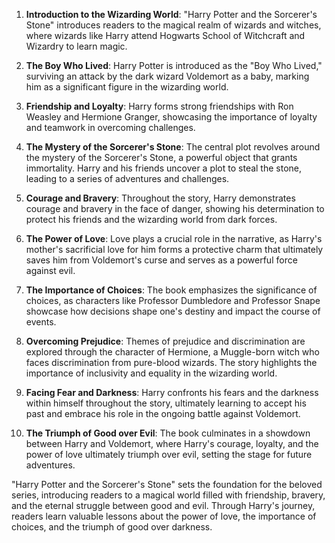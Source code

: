 1. **Introduction to the Wizarding World**: "Harry Potter and the Sorcerer's Stone" introduces readers to the magical realm of wizards and witches, where wizards like Harry attend Hogwarts School of Witchcraft and Wizardry to learn magic.

2. **The Boy Who Lived**: Harry Potter is introduced as the "Boy Who Lived," surviving an attack by the dark wizard Voldemort as a baby, marking him as a significant figure in the wizarding world.

3. **Friendship and Loyalty**: Harry forms strong friendships with Ron Weasley and Hermione Granger, showcasing the importance of loyalty and teamwork in overcoming challenges.

4. **The Mystery of the Sorcerer's Stone**: The central plot revolves around the mystery of the Sorcerer's Stone, a powerful object that grants immortality. Harry and his friends uncover a plot to steal the stone, leading to a series of adventures and challenges.

5. **Courage and Bravery**: Throughout the story, Harry demonstrates courage and bravery in the face of danger, showing his determination to protect his friends and the wizarding world from dark forces.

6. **The Power of Love**: Love plays a crucial role in the narrative, as Harry's mother's sacrificial love for him forms a protective charm that ultimately saves him from Voldemort's curse and serves as a powerful force against evil.

7. **The Importance of Choices**: The book emphasizes the significance of choices, as characters like Professor Dumbledore and Professor Snape showcase how decisions shape one's destiny and impact the course of events.

8. **Overcoming Prejudice**: Themes of prejudice and discrimination are explored through the character of Hermione, a Muggle-born witch who faces discrimination from pure-blood wizards. The story highlights the importance of inclusivity and equality in the wizarding world.

9. **Facing Fear and Darkness**: Harry confronts his fears and the darkness within himself throughout the story, ultimately learning to accept his past and embrace his role in the ongoing battle against Voldemort.

10. **The Triumph of Good over Evil**: The book culminates in a showdown between Harry and Voldemort, where Harry's courage, loyalty, and the power of love ultimately triumph over evil, setting the stage for future adventures.

"Harry Potter and the Sorcerer's Stone" sets the foundation for the beloved series, introducing readers to a magical world filled with friendship, bravery, and the eternal struggle between good and evil. Through Harry's journey, readers learn valuable lessons about the power of love, the importance of choices, and the triumph of good over darkness.